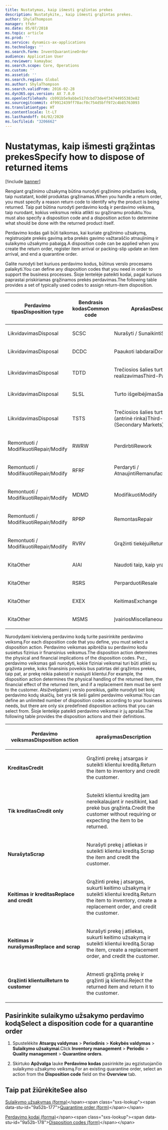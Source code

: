 ```yaml
---
title: Nustatymas, kaip išmesti grąžintas prekes
description: Nustatykite,, kaip išmesti grąžintas prekes.
author: ShylaThompson
manager: tfehr
ms.date: 05/07/2018
ms.topic: article
ms.prod: ''
ms.service: dynamics-ax-applications
ms.technology: ''
ms.search.form: InventQuarantineOrder
audience: Application User
ms.reviewer: kamaybac
ms.search.scope: Core, Operations
ms.custom: ''
ms.assetid: ''
ms.search.region: Global
ms.author: ShylaThompson
ms.search.validFrom: 2016-02-28
ms.dyn365.ops.version: AX 7.0.0
ms.openlocfilehash: cb991b5e9abbe517dcbd73de4f34744955383e82
ms.sourcegitcommit: 4f9912439ff78acf0c754d5bff972c4b85763093
ms.translationtype: HT
ms.contentlocale: lt-LT
ms.lasthandoff: 04/02/2020
ms.locfileid: "3206662"
---
```

# <a name="specify-how-to-dispose-of-returned-items"></a><span data-ttu-id="9a52b-103">Nustatymas, kaip išmesti grąžintas prekes</span><span class="sxs-lookup"><span data-stu-id="9a52b-103">Specify how to dispose of returned items</span></span> 

[!include [banner](../includes/banner.md)]


<span data-ttu-id="9a52b-104">Rengiant grąžinimo užsakymą būtina nurodyti grąžinimo priežasties kodą, taip nustatant, kodėl produktas grąžinamas.</span><span class="sxs-lookup"><span data-stu-id="9a52b-104">When you handle a return order, you must specify a reason return code to identify why the product is being returned.</span></span> <span data-ttu-id="9a52b-105">Taip pat būtina nurodyti perdavimo kodą ir perdavimo veiksmą, taip nurodant, kokius veiksmus reikia atlikti su grąžinamu produktu.</span><span class="sxs-lookup"><span data-stu-id="9a52b-105">You must also specify a disposition code and a disposition action to determine what should be done with the returned product itself.</span></span>

<span data-ttu-id="9a52b-106">Perdavimo kodas gali būti taikomas, kai kuriate grąžinimo užsakymą, registruojate prekės gavimą arba prekės gavimo važtaraščio atnaujinimą ir sulaikymo užsakymo pabaigą.</span><span class="sxs-lookup"><span data-stu-id="9a52b-106">A disposition code can be applied when you create the return order, register item arrival or packing-slip update an item arrival, and end a quarantine order.</span></span>

<span data-ttu-id="9a52b-107">Galite nurodyti bet kuriuos perdavimo kodus, būtinus verslo procesams palaikyti.</span><span class="sxs-lookup"><span data-stu-id="9a52b-107">You can define any disposition codes that you need in order to support the business processes.</span></span> <span data-ttu-id="9a52b-108">Šioje lentelėje pateikti kodai, pagal kuriuos paprastai priskiriamas grąžinamos prekės perdavimas.</span><span class="sxs-lookup"><span data-stu-id="9a52b-108">The following table provides a set of typically used codes to assign return-item disposition.</span></span>

<table>
<colgroup>
<col style="width: 33%" />
<col style="width: 33%" />
<col style="width: 33%" />
</colgroup>
<thead>
<tr class="header">
<th><p><span data-ttu-id="9a52b-109">Perdavimo tipas</span><span class="sxs-lookup"><span data-stu-id="9a52b-109">Disposition type</span></span></p></th>
<th><p><span data-ttu-id="9a52b-110">Bendrasis kodas</span><span class="sxs-lookup"><span data-stu-id="9a52b-110">Common code</span></span></p></th>
<th><p><span data-ttu-id="9a52b-111">Aprašas</span><span class="sxs-lookup"><span data-stu-id="9a52b-111">Description</span></span></p></th>
</tr>
</thead>
<tbody>
<tr class="odd">
<td><p><span data-ttu-id="9a52b-112">Likvidavimas</span><span class="sxs-lookup"><span data-stu-id="9a52b-112">Disposal</span></span></p></td>
<td><p><span data-ttu-id="9a52b-113">SC</span><span class="sxs-lookup"><span data-stu-id="9a52b-113">SC</span></span></p></td>
<td><p><span data-ttu-id="9a52b-114">Nurašyti / Sunaikinti</span><span class="sxs-lookup"><span data-stu-id="9a52b-114">Scrap/Destroy</span></span></p></td>
</tr>
<tr class="even">
<td><p><span data-ttu-id="9a52b-115">Likvidavimas</span><span class="sxs-lookup"><span data-stu-id="9a52b-115">Disposal</span></span></p></td>
<td><p><span data-ttu-id="9a52b-116">DC</span><span class="sxs-lookup"><span data-stu-id="9a52b-116">DC</span></span></p></td>
<td><p><span data-ttu-id="9a52b-117">Paaukoti labdarai</span><span class="sxs-lookup"><span data-stu-id="9a52b-117">Donate to Charity</span></span></p></td>
</tr>
<tr class="odd">
<td><p><span data-ttu-id="9a52b-118">Likvidavimas</span><span class="sxs-lookup"><span data-stu-id="9a52b-118">Disposal</span></span></p></td>
<td><p><span data-ttu-id="9a52b-119">TD</span><span class="sxs-lookup"><span data-stu-id="9a52b-119">TD</span></span></p></td>
<td><p><span data-ttu-id="9a52b-120">Trečiosios šalies turto realizavimas</span><span class="sxs-lookup"><span data-stu-id="9a52b-120">Third-Party Disposal</span></span></p></td>
</tr>
<tr class="even">
<td><p><span data-ttu-id="9a52b-121">Likvidavimas</span><span class="sxs-lookup"><span data-stu-id="9a52b-121">Disposal</span></span></p></td>
<td><p><span data-ttu-id="9a52b-122">SL</span><span class="sxs-lookup"><span data-stu-id="9a52b-122">SL</span></span></p></td>
<td><p><span data-ttu-id="9a52b-123">Turto išgelbėjimas</span><span class="sxs-lookup"><span data-stu-id="9a52b-123">Salvage</span></span></p></td>
</tr>
<tr class="odd">
<td><p><span data-ttu-id="9a52b-124">Likvidavimas</span><span class="sxs-lookup"><span data-stu-id="9a52b-124">Disposal</span></span></p></td>
<td><p><span data-ttu-id="9a52b-125">TS</span><span class="sxs-lookup"><span data-stu-id="9a52b-125">TS</span></span></p></td>
<td><p><span data-ttu-id="9a52b-126">Trečiosios šalies turto pardavimas (antrinė rinka)</span><span class="sxs-lookup"><span data-stu-id="9a52b-126">Third-Party Sale (Secondary Markets)</span></span></p></td>
</tr>
<tr class="even">
<td><p><span data-ttu-id="9a52b-127">Remontuoti / Modifikuoti</span><span class="sxs-lookup"><span data-stu-id="9a52b-127">Repair/Modify</span></span></p></td>
<td><p><span data-ttu-id="9a52b-128">RW</span><span class="sxs-lookup"><span data-stu-id="9a52b-128">RW</span></span></p></td>
<td><p><span data-ttu-id="9a52b-129">Perdirbti</span><span class="sxs-lookup"><span data-stu-id="9a52b-129">Rework</span></span></p></td>
</tr>
<tr class="odd">
<td><p><span data-ttu-id="9a52b-130">Remontuoti / Modifikuoti</span><span class="sxs-lookup"><span data-stu-id="9a52b-130">Repair/Modify</span></span></p></td>
<td><p><span data-ttu-id="9a52b-131">RF</span><span class="sxs-lookup"><span data-stu-id="9a52b-131">RF</span></span></p></td>
<td><p><span data-ttu-id="9a52b-132">Perdaryti / Atnaujinti</span><span class="sxs-lookup"><span data-stu-id="9a52b-132">Remanufacture/Refurbish</span></span></p></td>
</tr>
<tr class="even">
<td><p><span data-ttu-id="9a52b-133">Remontuoti / Modifikuoti</span><span class="sxs-lookup"><span data-stu-id="9a52b-133">Repair/Modify</span></span></p></td>
<td><p><span data-ttu-id="9a52b-134">MD</span><span class="sxs-lookup"><span data-stu-id="9a52b-134">MD</span></span></p></td>
<td><p><span data-ttu-id="9a52b-135">Modifikuoti</span><span class="sxs-lookup"><span data-stu-id="9a52b-135">Modify</span></span></p></td>
</tr>
<tr class="odd">
<td><p><span data-ttu-id="9a52b-136">Remontuoti / Modifikuoti</span><span class="sxs-lookup"><span data-stu-id="9a52b-136">Repair/Modify</span></span></p></td>
<td><p><span data-ttu-id="9a52b-137">RP</span><span class="sxs-lookup"><span data-stu-id="9a52b-137">RP</span></span></p></td>
<td><p><span data-ttu-id="9a52b-138">Remontas</span><span class="sxs-lookup"><span data-stu-id="9a52b-138">Repair</span></span></p></td>
</tr>
<tr class="even">
<td><p><span data-ttu-id="9a52b-139">Remontuoti / Modifikuoti</span><span class="sxs-lookup"><span data-stu-id="9a52b-139">Repair/Modify</span></span></p></td>
<td><p><span data-ttu-id="9a52b-140">RV</span><span class="sxs-lookup"><span data-stu-id="9a52b-140">RV</span></span></p></td>
<td><p><span data-ttu-id="9a52b-141">Grąžinti tiekėjui</span><span class="sxs-lookup"><span data-stu-id="9a52b-141">Return to Vendor</span></span></p></td>
</tr>
<tr class="odd">
<td><p><span data-ttu-id="9a52b-142">Kita</span><span class="sxs-lookup"><span data-stu-id="9a52b-142">Other</span></span></p></td>
<td><p><span data-ttu-id="9a52b-143">AI</span><span class="sxs-lookup"><span data-stu-id="9a52b-143">AI</span></span></p></td>
<td><p><span data-ttu-id="9a52b-144">Naudoti taip, kaip yra</span><span class="sxs-lookup"><span data-stu-id="9a52b-144">Use as is</span></span></p></td>
</tr>
<tr class="even">
<td><p><span data-ttu-id="9a52b-145">Kita</span><span class="sxs-lookup"><span data-stu-id="9a52b-145">Other</span></span></p></td>
<td><p><span data-ttu-id="9a52b-146">RS</span><span class="sxs-lookup"><span data-stu-id="9a52b-146">RS</span></span></p></td>
<td><p><span data-ttu-id="9a52b-147">Perparduoti</span><span class="sxs-lookup"><span data-stu-id="9a52b-147">Resale</span></span></p></td>
</tr>
<tr class="odd">
<td><p><span data-ttu-id="9a52b-148">Kita</span><span class="sxs-lookup"><span data-stu-id="9a52b-148">Other</span></span></p></td>
<td><p><span data-ttu-id="9a52b-149">EX</span><span class="sxs-lookup"><span data-stu-id="9a52b-149">EX</span></span></p></td>
<td><p><span data-ttu-id="9a52b-150">Keitimas</span><span class="sxs-lookup"><span data-stu-id="9a52b-150">Exchange</span></span></p></td>
</tr>
<tr class="even">
<td><p><span data-ttu-id="9a52b-151">Kita</span><span class="sxs-lookup"><span data-stu-id="9a52b-151">Other</span></span></p></td>
<td><p><span data-ttu-id="9a52b-152">MS</span><span class="sxs-lookup"><span data-stu-id="9a52b-152">MS</span></span></p></td>
<td><p><span data-ttu-id="9a52b-153">Įvairios</span><span class="sxs-lookup"><span data-stu-id="9a52b-153">Miscellaneous</span></span></p></td>
</tr>
</tbody>
</table>


<span data-ttu-id="9a52b-154">Nurodydami kiekvieną perdavimo kodą turite pasirinkite perdavimo veiksmą.</span><span class="sxs-lookup"><span data-stu-id="9a52b-154">For each disposition code that you define, you must select a disposition action.</span></span> <span data-ttu-id="9a52b-155">Perdavimo veiksmas apibrėžia su perdavimo kodu susietus fizinius ir finansinius veiksmus.</span><span class="sxs-lookup"><span data-stu-id="9a52b-155">The disposition action determines the physical and financial implications of the disposition codes.</span></span> <span data-ttu-id="9a52b-156">Pvz., perdavimo veiksmas gali nurodyti, kokie fiziniai veiksmai turi būti atlikti su grąžinta preke, koks finansinis poveikis bus patirtas dėl grąžintos prekės, taip pat, ar prekę reikia pakeisti ir nusiųsti klientui.</span><span class="sxs-lookup"><span data-stu-id="9a52b-156">For example, the disposition action determines the physical handling of the returned item, the financial effect of the returned item, and if a replacement item must be sent to the customer.</span></span> <span data-ttu-id="9a52b-157">Atsižvelgdami į verslo poreikius, galite nurodyti bet kokį perdavimo kodų skaičių, bet yra tik šeši galimi perdavimo veiksmai.</span><span class="sxs-lookup"><span data-stu-id="9a52b-157">You can define an unlimited number of disposition codes according to your business needs, but there are only six predefined disposition actions that you can select from.</span></span> <span data-ttu-id="9a52b-158">Šioje lentelėje pateikti perdavimo veiksmai ir jų aprašai.</span><span class="sxs-lookup"><span data-stu-id="9a52b-158">The following table provides the disposition actions and their definitions.</span></span>

<table>
<colgroup>
<col style="width: 50%" />
<col style="width: 50%" />
</colgroup>
<thead>
<tr class="header">
<th><p><span data-ttu-id="9a52b-159">Perdavimo veiksmas</span><span class="sxs-lookup"><span data-stu-id="9a52b-159">Disposition action</span></span></p></th>
<th><p><span data-ttu-id="9a52b-160">aprašymas</span><span class="sxs-lookup"><span data-stu-id="9a52b-160">Description</span></span></p></th>
</tr>
</thead>
<tbody>
<tr class="odd">
<td><p><span data-ttu-id="9a52b-161"><strong>Kreditas</strong></span><span class="sxs-lookup"><span data-stu-id="9a52b-161"><strong>Credit</strong></span></span></p></td>
<td><p><span data-ttu-id="9a52b-162">Grąžinti prekę į atsargas ir suteikti klientui kreditą.</span><span class="sxs-lookup"><span data-stu-id="9a52b-162">Return the item to inventory and credit the customer.</span></span></p></td>
</tr>
<tr class="even">
<td><p><span data-ttu-id="9a52b-163"><strong>Tik kreditas</strong></span><span class="sxs-lookup"><span data-stu-id="9a52b-163"><strong>Credit only</strong></span></span></p></td>
<td><p><span data-ttu-id="9a52b-164">Suteikti klientui kreditą jam nereikalaujant ir nesitikint, kad prekė bus grąžinta.</span><span class="sxs-lookup"><span data-stu-id="9a52b-164">Credit the customer without requiring or expecting the item to be returned.</span></span></p></td>
</tr>
<tr class="odd">
<td><p><span data-ttu-id="9a52b-165"><strong>Nurašyta</strong></span><span class="sxs-lookup"><span data-stu-id="9a52b-165"><strong>Scrap</strong></span></span></p></td>
<td><p><span data-ttu-id="9a52b-166">Nurašyti prekę į atliekas ir suteikti klientui kreditą.</span><span class="sxs-lookup"><span data-stu-id="9a52b-166">Scrap the item and credit the customer.</span></span></p></td>
</tr>
<tr class="even">
<td><p><span data-ttu-id="9a52b-167"><strong>Keitimas ir kreditas</strong></span><span class="sxs-lookup"><span data-stu-id="9a52b-167"><strong>Replace and credit</strong></span></span></p></td>
<td><p><span data-ttu-id="9a52b-168">Grąžinti prekę į atsargas, sukurti keitimo užsakymą ir suteikti klientui kreditą.</span><span class="sxs-lookup"><span data-stu-id="9a52b-168">Return the item to inventory, create a replacement order, and credit the customer.</span></span></p></td>
</tr>
<tr class="odd">
<td><p><span data-ttu-id="9a52b-169"><strong>Keitimas ir nurašymas</strong></span><span class="sxs-lookup"><span data-stu-id="9a52b-169"><strong>Replace and scrap</strong></span></span></p></td>
<td><p><span data-ttu-id="9a52b-170">Nurašyti prekę į atliekas, sukurti keitimo užsakymą ir suteikti klientui kreditą.</span><span class="sxs-lookup"><span data-stu-id="9a52b-170">Scrap the item, create a replacement order, and credit the customer.</span></span></p></td>
</tr>
<tr class="even">
<td><p><span data-ttu-id="9a52b-171"><strong>Grąžinti klientui</strong></span><span class="sxs-lookup"><span data-stu-id="9a52b-171"><strong>Return to customer</strong></span></span></p></td>
<td><p><span data-ttu-id="9a52b-172">Atmesti grąžintą prekę ir grąžinti ją klientui.</span><span class="sxs-lookup"><span data-stu-id="9a52b-172">Reject the returned item and return it to the customer.</span></span></p></td>
</tr>
</tbody>
</table>


## <a name="select-a-disposition-code-for-a-quarantine-order"></a><span data-ttu-id="9a52b-173">Pasirinkite sulaikymo užsakymo perdavimo kodą</span><span class="sxs-lookup"><span data-stu-id="9a52b-173">Select a disposition code for a quarantine order</span></span>

1.  <span data-ttu-id="9a52b-174">Spustelėkite **Atsargų valdymas** \> **Periodinis** \> **Kokybės valdymas** \> **Sulaikymo užsakymai**.</span><span class="sxs-lookup"><span data-stu-id="9a52b-174">Click **Inventory management** \> **Periodic** \> **Quality management** \> **Quarantine orders**.</span></span>

2.  <span data-ttu-id="9a52b-175">Skirtuko **Apžvalga** lauke **Perdavimo kodas** pasirinkite jau egzistuojančio sulaikymo užsakymo veiksmą.</span><span class="sxs-lookup"><span data-stu-id="9a52b-175">For an existing quarantine order, select an action from the **Disposition code** field on the **Overview** tab.</span></span>



## <a name="see-also"></a><span data-ttu-id="9a52b-176">Taip pat žiūrėkite</span><span class="sxs-lookup"><span data-stu-id="9a52b-176">See also</span></span>

<span data-ttu-id="9a52b-177">[Sulaikymo užsakymas (forma)](https://technet.microsoft.com/library/aa554073(v=ax.60))</span><span class="sxs-lookup"><span data-stu-id="9a52b-177">[Quarantine order (form)](https://technet.microsoft.com/library/aa554073(v=ax.60))</span></span>

<span data-ttu-id="9a52b-178">[Perdavimo kodai (forma)](https://technet.microsoft.com/library/hh597113\(v=ax.60\))</span><span class="sxs-lookup"><span data-stu-id="9a52b-178">[Disposition codes (form)](https://technet.microsoft.com/library/hh597113\(v=ax.60\))</span></span>

  


